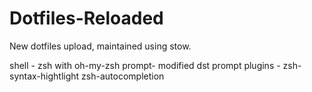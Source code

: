 # Dotfiles-Reloaded
New dotfiles upload, maintained using stow.

shell - zsh with oh-my-zsh
prompt- modified dst prompt
plugins - zsh-syntax-hightlight zsh-autocompletion
